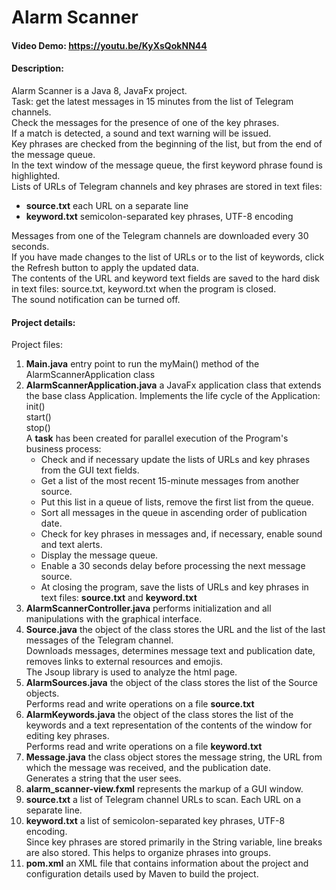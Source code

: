 # Alarm Scanner
#### Video Demo: https://youtu.be/KyXsQokNN44
#### Description:
Alarm Scanner is a Java 8, JavaFx project.
<br>
Task: get the latest messages in 15 minutes from the list of Telegram channels.
<br>
Check the messages for the presence of one of the key phrases.
<br>
If a match is detected, a sound and text warning will be issued.
<br>
Key phrases are checked from the beginning of the list, but from the end of the message queue.
<br>
In the text window of the message queue, the first keyword phrase found is highlighted.
<br>
Lists of URLs of Telegram channels and key phrases are stored in text files:
<ul>
<li><b>source.txt</b> each URL on a separate line</li>
<li><b>keyword.txt</b> semicolon-separated key phrases, UTF-8 encoding</li>
</ul>
Messages from one of the Telegram channels are downloaded every 30 seconds.
<br>
If you have made changes to the list of URLs or to the list of keywords, click the Refresh button to apply the updated data.
<br>
The contents of the URL and keyword text fields are saved to the hard disk in text files:
source.txt, keyword.txt when the program is closed.
<br>
The sound notification can be turned off.

#### Project details:
Project files:
<br>
<ol>
<li><b>Main.java</b> entry point to run the myMain() method of the AlarmScannerApplication class</li>
<li>
<b>AlarmScannerApplication.java</b> a JavaFx application class that extends the base class Application.
Implements the life cycle of the Application:
<br>
init()
<br>
start()
<br>
stop()
<br>
A <b>task</b> has been created for parallel execution of the Program's business process:
<ul>
<li>Check and if necessary update the lists of URLs and key phrases from the GUI text fields.</li>
<li>Get a list of the most recent 15-minute messages from another source.</li>
<li>Put this list in a queue of lists, remove the first list from the queue.</li>
<li>Sort all messages in the queue in ascending order of publication date.</li>
<li>Check for key phrases in messages and, if necessary, enable sound and text alerts.</li>
<li>Display the message queue.</li>
<li>Enable a 30 seconds delay before processing the next message source.</li>
<li>At closing the program, save the lists of URLs and key phrases in text files: <b>source.txt</b> and <b>keyword.txt</b></li>
</ul>
</li>
<li><b>AlarmScannerController.java</b> performs initialization and all manipulations with the graphical interface.</li>
<li>
<b>Source.java</b> the object of the class stores the URL and the list of the last messages of the Telegram channel.
<br>
Downloads messages, determines message text and publication date, removes links to external resources and emojis.
<br>
The Jsoup library is used to analyze the html page.
</li>
<li>
<b>AlarmSources.java</b> the object of the class stores the list of the Source objects.
<br>
Performs read and write operations on a file <b>source.txt</b>
</li>
<li><b>AlarmKeywords.java</b> the object of the class stores the list of the keywords and a text representation of the contents of the window for editing key phrases.
<br>
Performs read and write operations on a file <b>keyword.txt</b>
</li>
<li><b>Message.java</b> the class object stores the message string, the URL from which the message was received, and the publication date.
<br>
Generates a string that the user sees.
</li>
<li><b>alarm_scanner-view.fxml</b> represents the markup of a GUI window.</li>
<li><b>source.txt</b> a list of Telegram channel URLs to scan. Each URL on a separate line.</li>
<li><b>keyword.txt</b> a list of semicolon-separated key phrases, UTF-8 encoding.
<br>
Since key phrases are stored primarily in the String variable, line breaks are also stored.
This helps to organize phrases into groups.
</li>
<li><b>pom.xml</b> an XML file that contains information about the project and configuration details used by Maven to build the project.</li>
</ol>
